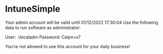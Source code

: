 # IntuneSimple

Your admin account will be vaild until 01/12/2022 17:30:04
Use the following data to run software as administrator:

User:     .\localadm
Password: Caipn=x7

You're not allowed to use this account for your daily business! 
